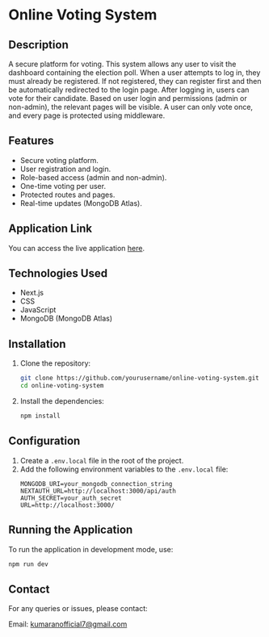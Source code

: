 # Online Voting System

## Description

A secure platform for voting. This system allows any user to visit the dashboard containing the election poll. When a user attempts to log in, they must already be registered. If not registered, they can register first and then be automatically redirected to the login page. After logging in, users can vote for their candidate. Based on user login and permissions (admin or non-admin), the relevant pages will be visible. A user can only vote once, and every page is protected using middleware.

## Features

- Secure voting platform.
- User registration and login.
- Role-based access (admin and non-admin).
- One-time voting per user.
- Protected routes and pages.
- Real-time updates (MongoDB Atlas).

## Application Link

You can access the live application [here](https://online-voting-system-two.vercel.app/).

## Technologies Used

- Next.js
- CSS
- JavaScript
- MongoDB (MongoDB Atlas)

## Installation

1. Clone the repository:
   ```bash
   git clone https://github.com/yourusername/online-voting-system.git
   cd online-voting-system
   ```
2. Install the dependencies:
   ```bash
   npm install
   ```

## Configuration

1. Create a `.env.local` file in the root of the project.
2. Add the following environment variables to the `.env.local` file:
   ```
   MONGODB_URI=your_mongodb_connection_string
   NEXTAUTH_URL=http://localhost:3000/api/auth
   AUTH_SECRET=your_auth_secret
   URL=http://localhost:3000/
   ```

## Running the Application

To run the application in development mode, use:

```bash
npm run dev
```

## Contact

For any queries or issues, please contact:

Email: kumaranofficial7@gmail.com
